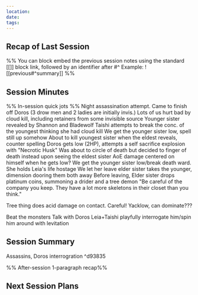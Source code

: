 ```yaml
---
location:
date:
tags: 
---
```

## Recap of Last Session
%%
You can block embed the previous session notes using the standard [[]] block link, followed by an identifier after #^ 
Example: ![[previous#^summary]]
%%



## Session Minutes 
%% In-session quick jots %%
Night assassination attempt. Came to finish off Doros (3 drow men and 2 ladies are initially invis.)
Lots of us hurt bad by cloud kill, including retainers from some invisible source
Younger sister revealed by Shannon and Bladewolf
Taishi attempts to break the conc. of the youngest thinking she had cloud kill
We get the younger sister low, spell still up somehow
About to kill youngest sister when the eldest reveals, counter spelling
Doros gets low (2HP), attempts a self sacrifice explosion with "Necrotic Husk"
	Was about to circle of death but decided to finger of death instead upon seeing the eldest sister 
	AoE damage centered on himself when he gets low?
We get the younger sister low/break death ward. 
	She holds Leia's life hostage
We let her leave
	elder sister takes the younger, dimension dooring them both away
Before leaving, Elder sister drops platinum coins, summoning a drider and a tree demon
"Be careful of the company you keep. They have a lot more skeletons in their closet than you think."

Tree thing does acid damage on contact. Careful!
Yacklow, can dominate???

Beat the monsters
Talk with Doros
Leia+Taishi playfully interrogate him/spin him around with levitation
## Session Summary  
Assassins, Doros interrogration
^d93835

%% After-session 1-paragraph recap%%



## Next Session Plans